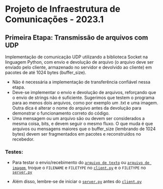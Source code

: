# Projeto de Infraestrutura de Comunicações - 2023.1

## Primeira Etapa: Transmissão de arquivos com UDP

Implementação de comunicação UDP utilizando a biblioteca Socket na linguagem Python, com envio e devolução de arquivo (o arquivo deve ser enviado pelo cliente, armazenado no servidor e devolvido ao cliente) em pacotes de até 1024 bytes (buffer_size).

- Não é necessária a implementação de transferência confiável nessa etapa.
- Deve-se implementar o envio e devolução de arquivos, reforçando que o envio de strings não é suficiente. Sugerimos que testem o programa para ao menos dois arquivos, como por exemplo um .txt e uma imagem. Outra dica é alterar o nome do arquivo antes da devolução para demonstrar o funcionamento correto do código.
- Uma mensagem ou um arquivo são ou devem ser considerados a mesma coisa, bits, e devem seguir o mesmo fluxo. O que muda é que arquivos ou mensagens maiores que o buffer_size (lembrando de 1024 bytes) devem ser fragmentados em pacotes e reconstruídos no recebedor. 

### Testes:
- Para testar o envio/recebimento do [`arquivo de texto`](/musica.txt) ou [`arquivo de imagem`](/pato.jpg), troque o `FILENAME` e `FILETYPE` no [`client.py`](/client.py) e o `FILETYPE` no [`server.py`](/server.py)

- Além disso, lembre-se de iniciar o [`server.py`](/server.py) antes do [`client.py`](/client.py)
